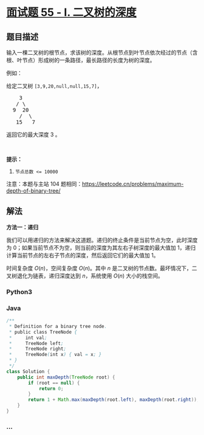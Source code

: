 # [面试题 55 - I. 二叉树的深度](https://leetcode.cn/problems/er-cha-shu-de-shen-du-lcof/)

## 题目描述

<p>输入一棵二叉树的根节点，求该树的深度。从根节点到叶节点依次经过的节点（含根、叶节点）形成树的一条路径，最长路径的长度为树的深度。</p>

<p>例如：</p>

<p>给定二叉树 <code>[3,9,20,null,null,15,7]</code>，</p>

<pre>    3
   / \
  9  20
    /  \
   15   7</pre>

<p>返回它的最大深度&nbsp;3 。</p>

<p>&nbsp;</p>

<p><strong>提示：</strong></p>

<ol>
	<li><code>节点总数 &lt;= 10000</code></li>
</ol>

<p>注意：本题与主站 104&nbsp;题相同：<a href="https://leetcode.cn/problems/maximum-depth-of-binary-tree/">https://leetcode.cn/problems/maximum-depth-of-binary-tree/</a></p>

## 解法

**方法一：递归**

我们可以用递归的方法来解决这道题。递归的终止条件是当前节点为空，此时深度为 $0$；如果当前节点不为空，则当前的深度为其左右子树深度的最大值加 $1$，递归计算当前节点的左右子节点的深度，然后返回它们的最大值加 $1$。

时间复杂度 $O(n)$，空间复杂度 $O(n)$。其中 $n$ 是二叉树的节点数。最坏情况下，二叉树退化为链表，递归深度达到 $n$，系统使用 $O(n)$ 大小的栈空间。

<!-- tabs:start -->

### **Python3**





### **Java**

```java
/**
 * Definition for a binary tree node.
 * public class TreeNode {
 *     int val;
 *     TreeNode left;
 *     TreeNode right;
 *     TreeNode(int x) { val = x; }
 * }
 */
class Solution {
    public int maxDepth(TreeNode root) {
        if (root == null) {
            return 0;
        }
        return 1 + Math.max(maxDepth(root.left), maxDepth(root.right));
    }
}
```





















### **...**

```

```


